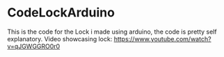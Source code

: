 # CodeLockArduino
This is the code for the Lock i made using arduino,
the code is pretty self explanatory. 
Video showcasing lock: https://www.youtube.com/watch?v=qJGWGGRO0r0
